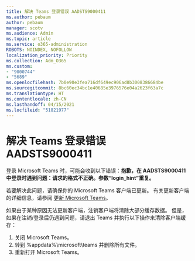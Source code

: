 ```yaml
---
title: 解决 Teams 登录错误 AADSTS9000411
ms.author: pebaum
author: pebaum
manager: scotv
ms.audience: Admin
ms.topic: article
ms.service: o365-administration
ROBOTS: NOINDEX, NOFOLLOW
localization_priority: Priority
ms.collection: Adm_O365
ms.custom:
- "9000744"
- "5689"
ms.openlocfilehash: 7b0e90e3fea716df649ec906ad8b3008386684be
ms.sourcegitcommit: 8bc60ec34bc1e40685e3976576e04a2623f63a7c
ms.translationtype: HT
ms.contentlocale: zh-CN
ms.lasthandoff: 04/15/2021
ms.locfileid: "51821977"
---
```

# <a name="addressing-teams-sign-in-error-aadsts9000411"></a>解决 Teams 登录错误 AADSTS9000411

登录 Microsoft Teams 时，可能会收到以下错误：**抱歉，在 AADSTS9000411 中登录时遇到问题：请求的格式不正确。参数“login_hint”重复。**

若要解决此问题，请确保你的 Microsoft Teams 客户端已更新。 有关更新客户端的详细信息，请参阅 [更新 Microsoft Teams](https://support.office.com/article/Update-Microsoft-Teams-535a8e4b-45f0-4f6c-8b3d-91bca7a51db1)。

如果由于某种原因无法更新客户端，注销客户端将清除大部分缓存数据。 但是，如果在注销/登录后仍遇到问题，请退出 Teams 并执行以下操作来清除客户端缓存：
1. 关闭 Microsoft Teams。
2. 转到 %appdata%\microsoft\teams 并删除所有文件。
3. 重新打开 Microsoft Teams。
